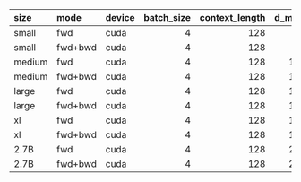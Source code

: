 | size   | mode    | device   |   batch_size |   context_length |   d_model |   d_ff |   num_layers |   num_heads |   warmup_iter |   n_iter |    mean_s |       std_s |   peak_mem_mb |
|:-------|:--------|:---------|-------------:|-----------------:|----------:|-------:|-------------:|------------:|--------------:|---------:|----------:|------------:|--------------:|
| small  | fwd     | cuda     |            4 |              128 |       768 |   3072 |           12 |          12 |             2 |       10 | 0.0127079 | 0.00020617  |       550.108 |
| small  | fwd+bwd | cuda     |            4 |              128 |       768 |   3072 |           12 |          12 |             2 |       10 | 0.0678351 | 0.00920366  |      1280.44  |
| medium | fwd     | cuda     |            4 |              128 |      1024 |   4096 |           24 |          16 |             2 |       10 | 0.0250819 | 0.000291259 |      1712.23  |
| medium | fwd+bwd | cuda     |            4 |              128 |      1024 |   4096 |           24 |          16 |             2 |       10 | 0.108795  | 0.00971464  |      3422.45  |
| large  | fwd     | cuda     |            4 |              128 |      1280 |   5120 |           36 |          20 |             2 |       10 | 0.0376591 | 0.000149408 |      3910.05  |
| large  | fwd+bwd | cuda     |            4 |              128 |      1280 |   5120 |           36 |          20 |             2 |       10 | 0.140864  | 0.0137292   |      7743.89  |
| xl     | fwd     | cuda     |            4 |              128 |      1600 |   6400 |           48 |          25 |             2 |       10 | 0.0670614 | 0.000129    |      7918.65  |
| xl     | fwd+bwd | cuda     |            4 |              128 |      1600 |   6400 |           48 |          25 |             2 |       10 | 0.215266  | 0.000679135 |     15732.7   |
| 2.7B   | fwd     | cuda     |            4 |              128 |      2560 |  10240 |           32 |          32 |             2 |       10 | 0.0875296 | 0.000115729 |     13268.7   |
| 2.7B   | fwd+bwd | cuda     |            4 |              128 |      2560 |  10240 |           32 |          32 |             2 |       10 | 0.302965  | 0.00062237  |     26302.6   |